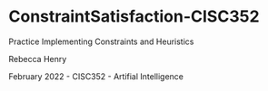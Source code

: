 # ConstraintSatisfaction-CISC352
Practice Implementing Constraints and Heuristics

Rebecca Henry

February 2022 - CISC352 - Artifial Intelligence
